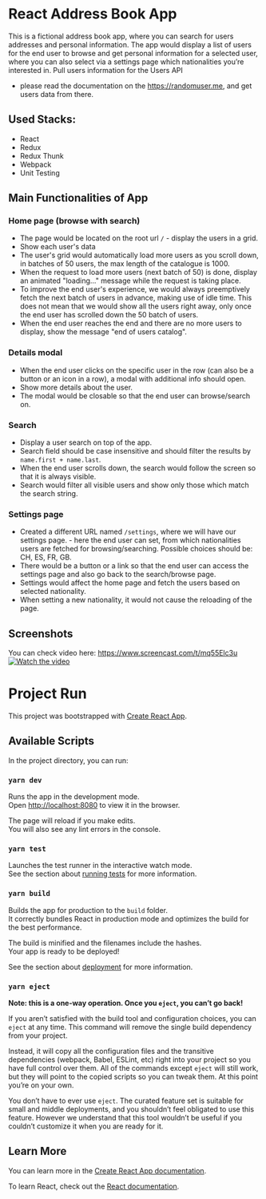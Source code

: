 # React Address Book App
This is a fictional address book app, where you can search for users addresses and personal information. The app would display a list of users for the end user to browse and get personal information for a selected user, where you can also select via a settings page which nationalities you’re interested in.
Pull users information for the Users API
- please read the documentation on the https://randomuser.me, and get users data from there.

## Used Stacks:
- React
- Redux
- Redux Thunk
- Webpack
- Unit Testing

## Main Functionalities of App

### Home page (browse with search)
- The page would be located on the root url ​`/` - display the users in a grid.
- Show each user's data
- The user's grid would automatically load more users as you scroll down, in batches of 50 users, the max length of the catalogue is 1000.
- When the request to load more users (next batch of 50) is done, display an animated "loading..." message while the request is taking place.
- To improve the end user's experience, we would always preemptively fetch the next batch of users in advance, making use of idle time. This does not mean that we would show all the users right away, only once the end user has scrolled down the 50 batch of users.
- When the end user reaches the end and there are no more users to display, show the message "end of users catalog".

### Details modal
- When the end user clicks on the specific user in the row (can also be a button or an icon in a row), a modal with additional info should open.
- Show more details about the user.
- The modal would be closable so that the end user can browse/search on.

### Search
- Display a user search on top of the app.
- Search field should be case insensitive and should filter the results by `name.first + name.last`.
- When the end user scrolls down, the search would follow the screen so that it is always
visible.
- Search would filter all visible users and show only those which match the search string.

### Settings page
- Created a different URL named `/settings`, where we will have our settings page. - here the end user can set, from which nationalities users are fetched for browsing/searching.
Possible choices should be: CH, ES, FR, GB.
- There would be a button or a link so that the end user can access the settings page and also go back to the search/browse page.
- Settings would affect the home page and fetch the users based on selected nationality. 
- When setting a new nationality, it would not cause the reloading of the page.


## Screenshots
You can check video here: https://www.screencast.com/t/mq55Elc3u
[![Watch the video](https://i.imgur.com/vKb2F1B.png)](https://www.screencast.com/t/mq55Elc3u)

# Project Run
This project was bootstrapped with [Create React App](https://github.com/facebook/create-react-app).

## Available Scripts

In the project directory, you can run:

### `yarn dev`

Runs the app in the development mode.<br />
Open [http://localhost:8080](http://localhost:8080) to view it in the browser.

The page will reload if you make edits.<br />
You will also see any lint errors in the console.

### `yarn test`

Launches the test runner in the interactive watch mode.<br />
See the section about [running tests](https://facebook.github.io/create-react-app/docs/running-tests) for more information.

### `yarn build`

Builds the app for production to the `build` folder.<br />
It correctly bundles React in production mode and optimizes the build for the best performance.

The build is minified and the filenames include the hashes.<br />
Your app is ready to be deployed!

See the section about [deployment](https://facebook.github.io/create-react-app/docs/deployment) for more information.

### `yarn eject`

**Note: this is a one-way operation. Once you `eject`, you can’t go back!**

If you aren’t satisfied with the build tool and configuration choices, you can `eject` at any time. This command will remove the single build dependency from your project.

Instead, it will copy all the configuration files and the transitive dependencies (webpack, Babel, ESLint, etc) right into your project so you have full control over them. All of the commands except `eject` will still work, but they will point to the copied scripts so you can tweak them. At this point you’re on your own.

You don’t have to ever use `eject`. The curated feature set is suitable for small and middle deployments, and you shouldn’t feel obligated to use this feature. However we understand that this tool wouldn’t be useful if you couldn’t customize it when you are ready for it.

## Learn More

You can learn more in the [Create React App documentation](https://facebook.github.io/create-react-app/docs/getting-started).

To learn React, check out the [React documentation](https://reactjs.org/).
